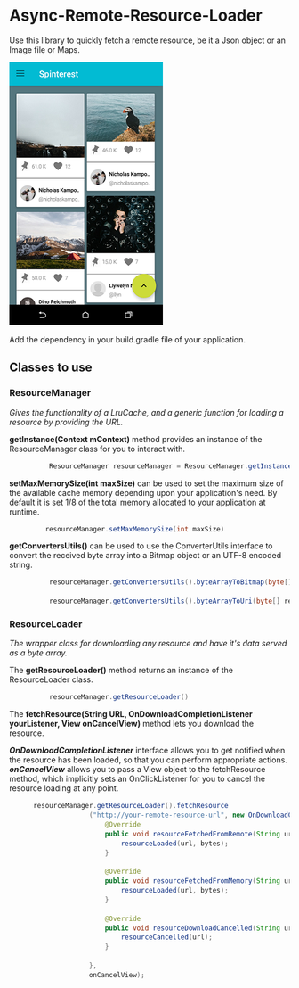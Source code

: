 # Async-Remote-Resource-Loader
Use this library to quickly fetch a remote resource, be it a Json 
object or an Image file or Maps. 

![boardActivityWithRecyclerView.png](boardActivityWithRecyclerView.png)


Add the dependency in your build.gradle file of your application. 

## Classes to use

###  ResourceManager
  *Gives the functionality of a LruCache, and a generic function for loading a resource by providing the URL.* 
  
  
      
  **getInstance(Context mContext)** method provides an instance of the ResourceManager class for you to interact with.
  ```java       
            ResourceManager resourceManager = ResourceManager.getInstance(getApplicationContext());
   ```      
      
  **setMaxMemorySize(int maxSize)** can be used to set the maximum size of the available cache memory depending upon your application's need.
  By default it is set 1/8 of the total memory allocated to your application at runtime. 
  ```java       
           resourceManager.setMaxMemorySize(int maxSize) 
  ```      
      
  **getConvertersUtils()** can be used to use the ConverterUtils interface to convert the received byte array into a Bitmap object or an UTF-8 encoded string. 
  ```java      
            resourceManager.getConvertersUtils().byteArrayToBitmap(byte[] receivedBytes)
           
            resourceManager.getConvertersUtils().byteArrayToUri(byte[] receivedBytes)
  ```



###  ResourceLoader
  *The wrapper class for downloading any resource and have it's data served as a byte array.*
  
  
     
  The **getResourceLoader()** method returns an instance of the ResourceLoader class.
  ```java    
            resourceManager.getResourceLoader()
  ```
      
 The **fetchResource(String URL, OnDownloadCompletionListener yourListener, View onCancelView)** method lets you download the resource. 
 
 **_OnDownloadCompletionListener_** interface allows you to get notified when the resource has been loaded, so that you can perform appropriate actions.
 **_onCancelView_** allows you to pass a View object to the fetchResource method, which implicitly sets an OnClickListener for you to cancel the resource loading at any point.

```java      
      resourceManager.getResourceLoader().fetchResource
                    ("http://your-remote-resource-url", new OnDownloadCompletionListener() {
                        @Override
                        public void resourceFetchedFromRemote(String url, byte[] bytes) {
                            resourceLoaded(url, bytes);
                        }
    
                        @Override
                        public void resourceFetchedFromMemory(String url, byte[] bytes) {
                            resourceLoaded(url, bytes);
                        }
    
                        @Override
                        public void resourceDownloadCancelled(String url) {
                            resourceCancelled(url);
                        }
    
                    },
                    onCancelView);
  ```
